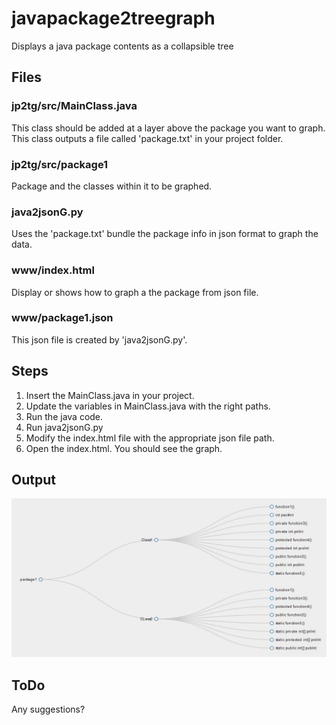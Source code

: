 # javapackage2treegraph
Displays a java package contents as a collapsible tree 

## Files

### jp2tg/src/MainClass.java
This class should be added at a layer above the package you want to graph.
This class outputs a file called 'package.txt' in your project folder.

### jp2tg/src/package1
Package and the classes within it to be graphed.

### java2jsonG.py
Uses the 'package.txt' bundle the package info in json format to graph the data.

### www/index.html
Display or shows how to graph a the package from json file.

### www/package1.json
This json file is created by 'java2jsonG.py'.

## Steps 
1. Insert the MainClass.java in your project.
2. Update the variables in MainClass.java with the right paths.
3. Run the java code.
4. Run java2jsonG.py
5. Modify the index.html file with the appropriate json file path.
6. Open the index.html. You should see the graph.

## Output
![](https://github.com/arccoder/javapackage2treegraph/blob/master/readme/graph.jpg)

## ToDo
Any suggestions?